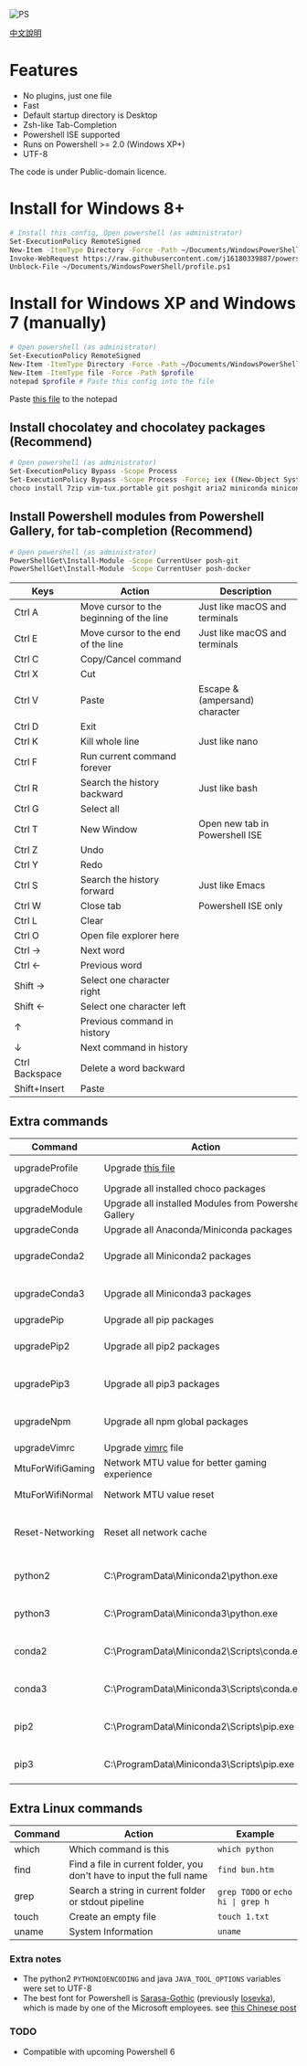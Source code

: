 ![PS](https://i.imgur.com/onDinT2.png)

[中文說明](ReadMe-zh.md)

Features
=====
* No plugins, just one file
* Fast
* Default startup directory is Desktop
* Zsh-like Tab-Completion
* Powershell ISE supported
* Runs on Powershell >= 2.0 (Windows XP+)
* UTF-8

The code is under Public-domain licence.

Install for Windows 8+
====
```sh
# Install this config, Open powershell (as administrator)
Set-ExecutionPolicy RemoteSigned
New-Item -ItemType Directory -Force -Path ~/Documents/WindowsPowerShell
Invoke-WebRequest https://raw.githubusercontent.com/j16180339887/powershell/master/profile.ps1 -o ~/Documents/WindowsPowerShell/profile.ps1
Unblock-File ~/Documents/WindowsPowerShell/profile.ps1
```

Install for Windows XP and Windows 7 (manually)
=====
```sh
# Open powershell (as administrator)
Set-ExecutionPolicy RemoteSigned
New-Item -ItemType Directory -Force -Path ~/Documents/WindowsPowerShell
New-Item -ItemType file -Force -Path $profile
notepad $profile # Paste this config into the file
```

Paste [this file](https://github.com/j16180339887/powershell/blob/master/profile.ps1) to the notepad

## Install chocolatey and chocolatey packages (Recommend)

```sh
# Open powershell (as administrator)
Set-ExecutionPolicy Bypass -Scope Process
Set-ExecutionPolicy Bypass -Scope Process -Force; iex ((New-Object System.Net.WebClient).DownloadString('https://chocolatey.org/install.ps1'))
choco install 7zip vim-tux.portable git poshgit aria2 miniconda miniconda3 ffmpeg youtube-dl -y
```

## Install Powershell modules from Powershell Gallery, for tab-completion (Recommend)

```sh
# Open powershell (as administrator)
PowerShellGet\Install-Module -Scope CurrentUser posh-git
PowerShellGet\Install-Module -Scope CurrentUser posh-docker
```

| Keys      | Action                                                | Description |
| --------- | ----------------------------------------------------- | ----------- |
| Ctrl A    | Move cursor to the beginning of the line              | Just like macOS and terminals |
| Ctrl E    | Move cursor to the end of the line                    | Just like macOS and terminals |
| Ctrl C    | Copy/Cancel command                                   | |
| Ctrl X    | Cut                                                   | |
| Ctrl V    | Paste                                                 | Escape &(ampersand) character |
| Ctrl D    | Exit                                                  | |
| Ctrl K    | Kill whole line                                       | Just like nano |
| Ctrl F    | Run current command forever                           | |
| Ctrl R    | Search the history backward                           | Just like bash |
| Ctrl G    | Select all                                            | |
| Ctrl T    | New Window                                            | Open new tab in Powershell ISE |
| Ctrl Z    | Undo                                                  | |
| Ctrl Y    | Redo                                                  | |
| Ctrl S    | Search the history forward                            | Just like Emacs |
| Ctrl W    | Close tab                                             | Powershell ISE only |
| Ctrl L    | Clear                                                 | |
| Ctrl O    | Open file explorer here                               | |
| Ctrl →    | Next word                                             | |
| Ctrl ←    | Previous word                                         | |
| Shift →   | Select one character right                            | |
| Shift ←   | Select one character left                             | |
| ↑         | Previous command in history                           | |
| ↓         | Next command in history                               | |
| Ctrl Backspace    |  Delete a word backward                       | |
| Shift+Insert      |  Paste                                        | |

## Extra commands

| Command           | Action                                                                                    | Description |
| ----------------- | ----------------------------------------------------------------------------------------- | ----------- |
| upgradeProfile    | Upgrade [this file](https://github.com/j16180339887/powershell/blob/master/profile.ps1)   | Windows8+ only |
| upgradeChoco      | Upgrade all installed choco packages                                                      | |
| upgradeModule     | Upgrade all installed Modules from Powershell Gallery                                     | |
| upgradeConda      | Upgrade all Anaconda/Miniconda packages                                                   | |
| upgradeConda2     | Upgrade all Miniconda2 packages                                                           | choco install miniconda2 |
| upgradeConda3     | Upgrade all Miniconda3 packages                                                           | choco install miniconda3 |
| upgradePip        | Upgrade all pip packages                                                                  | |
| upgradePip2       | Upgrade all pip2 packages                                                                 | choco install miniconda2 |
| upgradePip3       | Upgrade all pip3 packages                                                                 | choco install miniconda3 |
| upgradeNpm        | Upgrade all npm global packages                                                           | choco install nodejs |
| upgradeVimrc      | Upgrade [vimrc](https://github.com/j16180339887/vimrc) file                               | |
| MtuForWifiGaming  | Network MTU value for better gaming experience                                            | MTU = 296 |
| MtuForWifiNormal  | Network MTU value reset                                                                   | MTU = 1500 |
| Reset-Networking  | Reset all network cache                                                                   | Useful when internet is broken |
| python2           | C:\ProgramData\Miniconda2\python.exe                                                      | choco install miniconda2 |
| python3           | C:\ProgramData\Miniconda3\python.exe                                                      | choco install miniconda3 |
| conda2            | C:\ProgramData\Miniconda2\Scripts\conda.exe                                               | choco install miniconda2 |
| conda3            | C:\ProgramData\Miniconda3\Scripts\conda.exe                                               | choco install miniconda3 |
| pip2              | C:\ProgramData\Miniconda2\Scripts\pip.exe                                                 | choco install miniconda2 |
| pip3              | C:\ProgramData\Miniconda3\Scripts\pip.exe                                                 | choco install miniconda3 |

## Extra Linux commands

| Command           | Action                                                                                    | Example       |
| ----------------- | ----------------------------------------------------------------------------------------- | ------------- |
| which             | Which command is this                                                                     | `which python` |
| find              | Find a file in current folder, you don't have to input the full name                      | `find bun.htm` |
| grep              | Search a string in current folder or stdout pipeline                                      | `grep TODO` or `echo hi \| grep h`  |
| touch             | Create an empty file                                                                      | `touch 1.txt`  |
| uname             | System Information                                                                        | `uname`        |

### Extra notes

* The python2 `PYTHONIOENCODING` and java `JAVA_TOOL_OPTIONS` variables were set to UTF-8
* The best font for Powershell is [Sarasa-Gothic](https://github.com/be5invis/Sarasa-Gothic/releases) (previously [Iosevka](https://github.com/be5invis/Iosevka/releases)), which is made by one of the Microsoft employees. see [this Chinese post](https://www.zhihu.com/question/19637242/answer/41116173)

### TODO
* Compatible with upcoming Powershell 6
